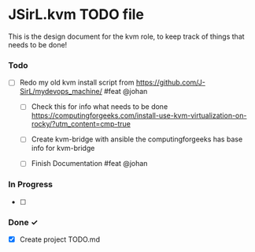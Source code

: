# JSirL.kvm TODO file 

This is the design document for the kvm role, to keep track of things that needs to be done!


### Todo

- [ ] Redo my old kvm install script from https://github.com/J-SirL/mydevops_machine/  #feat @johan
  - [ ] Check this for info what needs to be done https://computingforgeeks.com/install-use-kvm-virtualization-on-rocky/?utm_content=cmp-true
  - [ ] Create kvm-bridge with ansible the computingforgeeks has base info for kvm-bridge 
  - [ ] Finish Documentation #feat @johan  
    

### In Progress

- [ ]   

### Done ✓

- [x] Create project TODO.md  
